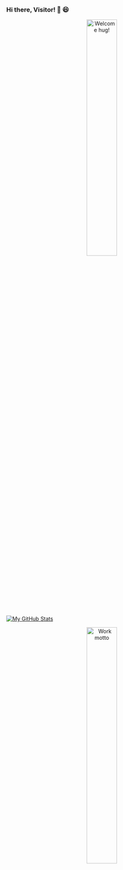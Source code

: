 ### Hi there, Visitor! 👋 😆

<p align="center">
    <img width="40%" src="https://media.giphy.com/media/1HR5KdtOinpQs/giphy.gif" alt="Welcome hug!">
</p>

[![My GitHub Stats](https://github-readme-stats.vercel.app/api/?username=kirankumar-L&count_private=true&theme=tokyonight&showicons=true)]()

<p align="center">
    <img width="40%" src="https://media.giphy.com/media/TilmLMmWrRYYHjLfub/giphy.gif" alt="Work motto">
</p>
